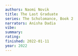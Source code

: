 ```yaml
---
authors: Naomi Novik
title: The Last Graduate
series: The Scholomance, Book 2
narrators: Anisha Dadia
vibe:
summary:
rating:
finished: 2022-01-11
year: 2022
---
```

